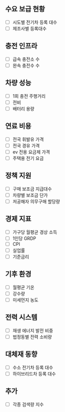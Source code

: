 ## 수요 보급 현황
- [ ] 시도별 전기차 등록 대수
- [ ] 제조사별 등록대수
## 충전 인프라
- [ ] 급속 충전소 수
- [ ] 완속 충전수 수
## 차량 성능
- [ ] 1회 충전 주행거리
- [ ] 전비
- [ ] 배터리 용량
## 연료 비용
- [ ] 전국 휘발유 가격
- [ ] 전국 경유 가격
- [ ] ev 전용 요금제 가격
- [ ] 주택용 전기 요금
## 정책 지원
- [ ] 구매 보조금 지급대수
- [ ] 차량별 보조금 단가
- [ ] 저공해자 의무구매 할당량
## 경제 지표
- [ ] 가구당 월평균 경상 소득
- [ ] 1인당 GRDP
- [ ] CPI
- [ ] 실업률
- [ ] 기준금리
## 기후 환경
- [ ] 월평균 기온
- [ ] 강수량
- [ ] 미세먼지 농도
## 전력 시스템
- [ ] 재생 에너지 발전 비중
- [ ] 법정동별 전력 소비량
## 대체재 동향
- [ ] 수소 전기차 등록 대수
- [ ] 하이브리드차 등록 대수
## 추가
- [ ] 각종 검색량 지수
      
